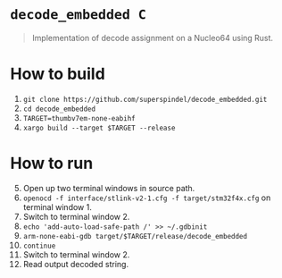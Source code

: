 # `decode_embedded C`

> Implementation of decode assignment on a Nucleo64 using Rust.

# How to build

1. `git clone https://github.com/superspindel/decode_embedded.git`
2. `cd decode_embedded`
3. `TARGET=thumbv7em-none-eabihf`
4. `xargo build --target $TARGET --release`

# How to run
5. Open up two terminal windows in source path.
6. `openocd -f interface/stlink-v2-1.cfg -f target/stm32f4x.cfg` on terminal window 1.
7. Switch to terminal window 2.
7. `echo 'add-auto-load-safe-path /' >> ~/.gdbinit`
8. `arm-none-eabi-gdb target/$TARGET/release/decode_embedded`
9. `continue`
10. Switch to terminal window 2.
11. Read output decoded string.

